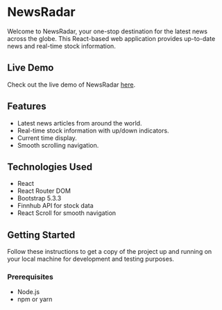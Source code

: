 # NewsRadar

Welcome to NewsRadar, your one-stop destination for the latest news across the globe. This React-based web application provides up-to-date news and real-time stock information.

## Live Demo

Check out the live demo of NewsRadar [here](https://ammars-newsradar.vercel.app).

## Features

- Latest news articles from around the world.
- Real-time stock information with up/down indicators.
- Current time display.
- Smooth scrolling navigation.

## Technologies Used

- React
- React Router DOM
- Bootstrap 5.3.3
- Finnhub API for stock data
- React Scroll for smooth navigation

## Getting Started

Follow these instructions to get a copy of the project up and running on your local machine for development and testing purposes.

### Prerequisites

- Node.js
- npm or yarn

